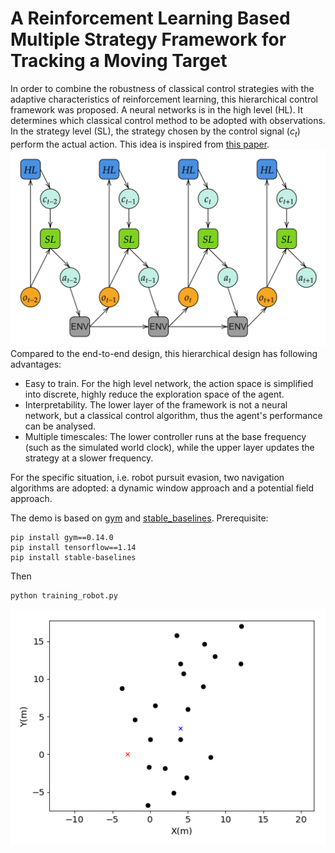 # A Reinforcement Learning Based Multiple Strategy Framework for Tracking a Moving Target

In order to combine the robustness of classical control strategies with the adaptive characteristics of reinforcement learning, this hierarchical control framework was proposed. A neural networks is in the high level (HL). It determines which classical control method to be adopted with observations. In the strategy level (SL), the strategy chosen by the control signal ($c_t$) perform the actual action. This idea is inspired from [this paper](https://arxiv.org/abs/1610.05182).
![framework](framework.png)
Compared to the end-to-end design, this hierarchical design has following advantages:
- Easy to train. For the high level network, the action space is simplified into discrete, highly reduce the exploration space of the agent.
- Interpretability. The lower layer of the framework is not a neural network, but a classical control algorithm, thus the agent's performance can be analysed.
- Multiple timescales: The lower controller runs at the base frequency (such as the simulated world clock), while the upper layer updates the strategy at a slower frequency.
<!-- 
The insight of this design is the replacement of part of the neural network with a manual design strategy, thus expecting to capture advantages of both methods. -->

For the specific situation, i.e. robot pursuit evasion, two navigation algorithms are adopted: a dynamic window approach and a potential field approach. 

The demo is based on [gym](https://github.com/openai/gym) and [stable_baselines](https://github.com/Stable-Baselines-Team/stable-baselines). Prerequisite:
```
pip install gym==0.14.0
pip install tensorflow==1.14
pip install stable-baselines
```
Then 
```
python training_robot.py
```

![result](hybird_mine.gif)